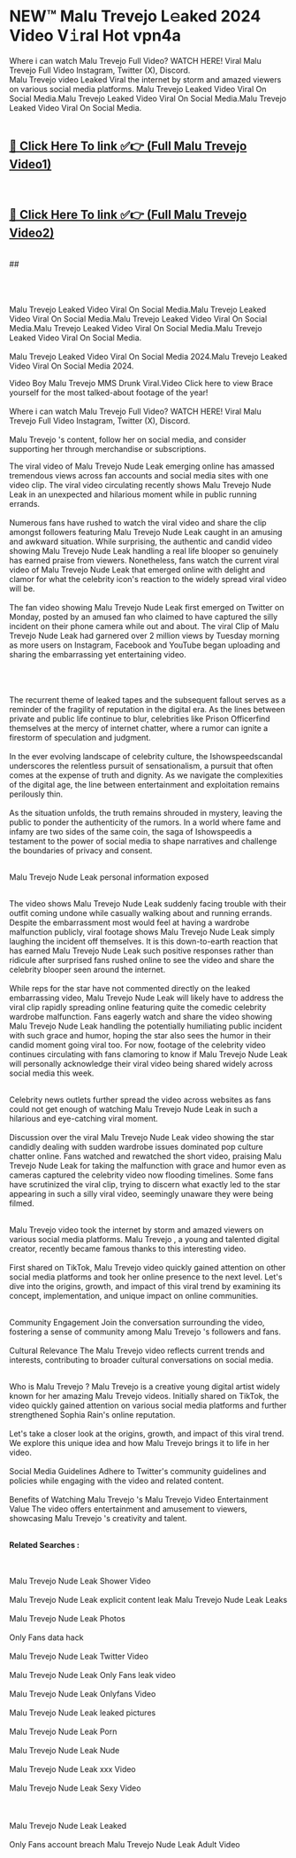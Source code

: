 
# NEW™ Malu Trevejo  L𝚎aked 2024 Video V𝚒ral Hot vpn4a

Where i can watch Malu Trevejo  Full Video? WATCH HERE! Viral Malu Trevejo  Full Video Instagram, Twitter (X), Discord. <br>
Malu Trevejo  video Leaked Viral the internet by storm and amazed viewers on various social media platforms. Malu Trevejo  Leaked Video Viral On Social Media.Malu Trevejo  Leaked Video Viral On Social Media.Malu Trevejo  Leaked Video Viral On Social Media.<br>
 <br>

##  <a href="https://clipsfans.site?title=Malu_Trevejo_&ref=git">🔴 Click Here To link ✅👉 (Full Malu Trevejo  Video1) </a><br>
  <br>

##  <a href="https://clipsfans.site?title=Malu_Trevejo_&ref=git">🔴 Click Here To link ✅👉 (Full Malu Trevejo  Video2)</a><br>
  <br>
  ##


  <br>

  <br>

<br><br>
Malu Trevejo  Leaked Video Viral On Social Media.Malu Trevejo  Leaked Video Viral On Social Media.Malu Trevejo  Leaked Video Viral On Social Media.Malu Trevejo  Leaked Video Viral On Social Media.Malu Trevejo  Leaked Video Viral On Social Media.
<br><br>
Malu Trevejo  Leaked Video Viral On Social Media 2024.Malu Trevejo  Leaked Video Viral On Social Media 2024.


Video Boy Malu Trevejo  MMS Drunk Viral.Video Click here to view Brace yourself for the most talked-about footage of the year!
<br><br>
Where i can watch Malu Trevejo  Full Video? WATCH HERE! Viral Malu Trevejo  Full Video Instagram, Twitter (X), Discord.
<br><br>
Malu Trevejo 's content, follow her on social media, and consider supporting her through merchandise or subscriptions.


The viral video of Malu Trevejo  Nude Leak emerging online has amassed tremendous views across fan accounts and social media sites with one video clip. The viral video circulating recently shows Malu Trevejo  Nude Leak in an unexpected and hilarious moment while in public running errands.
<br><br>
Numerous fans have rushed to watch the viral video and share the clip amongst followers featuring Malu Trevejo  Nude Leak caught in an amusing and awkward situation. While surprising, the authentic and candid video showing Malu Trevejo  Nude Leak handling a real life blooper so genuinely has earned praise from viewers. Nonetheless, fans watch the current viral video of Malu Trevejo  Nude Leak that emerged online with delight and clamor for what the celebrity icon's reaction to the widely spread viral video will be.
<br><br>
The fan video showing Malu Trevejo  Nude Leak first emerged on Twitter on Monday, posted by an amused fan who claimed to have captured the silly incident on their phone camera while out and about. The viral Clip of Malu Trevejo  Nude Leak had garnered over 2 million views by Tuesday morning as more users on Instagram, Facebook and YouTube began uploading and sharing the embarrassing yet entertaining video.
<br><br>


<br><br>
The recurrent theme of leaked tapes and the subsequent fallout serves as a reminder of the fragility of reputation in the digital era. As the lines between private and public life continue to blur, celebrities like Prison Officerfind themselves at the mercy of internet chatter, where a rumor can ignite a firestorm of speculation and judgment.
<br><br>
In the ever evolving landscape of celebrity culture, the Ishowspeedscandal underscores the relentless pursuit of sensationalism, a pursuit that often comes at the expense of truth and dignity. As we navigate the complexities of the digital age, the line between entertainment and exploitation remains perilously thin.
<br><br>
As the situation unfolds, the truth remains shrouded in mystery, leaving the public to ponder the authenticity of the rumors. In a world where fame and infamy are two sides of the same coin, the saga of Ishowspeedis a testament to the power of social media to shape narratives and challenge the boundaries of privacy and consent.
<br><br>





Malu Trevejo  Nude Leak personal information exposed
<br><br>



The video shows Malu Trevejo  Nude Leak suddenly facing trouble with their outfit coming undone while casually walking about and running errands. Despite the embarrassment most would feel at having a wardrobe malfunction publicly, viral footage shows Malu Trevejo  Nude Leak simply laughing the incident off themselves. It is this down-to-earth reaction that has earned Malu Trevejo  Nude Leak such positive responses rather than ridicule after surprised fans rushed online to see the video and share the celebrity blooper seen around the internet.
<br><br>
While reps for the star have not commented directly on the leaked embarrassing video, Malu Trevejo  Nude Leak will likely have to address the viral clip rapidly spreading online featuring quite the comedic celebrity wardrobe malfunction. Fans eagerly watch and share the video showing Malu Trevejo  Nude Leak handling the potentially humiliating public incident with such grace and humor, hoping the star also sees the humor in their candid moment going viral too. For now, footage of the celebrity video continues circulating with fans clamoring to know if Malu Trevejo  Nude Leak will personally acknowledge their viral video being shared widely across social media this week.
<br><br>

Celebrity news outlets further spread the video across websites as fans could not get enough of watching Malu Trevejo  Nude Leak in such a hilarious and eye-catching viral moment.
<br><br>
Discussion over the viral Malu Trevejo  Nude Leak video showing the star candidly dealing with sudden wardrobe issues dominated pop culture chatter online. Fans watched and rewatched the short video, praising Malu Trevejo  Nude Leak for taking the malfunction with grace and humor even as cameras captured the celebrity video now flooding timelines. Some fans have scrutinized the viral clip, trying to discern what exactly led to the star appearing in such a silly viral video, seemingly unaware they were being filmed.
<br><br>


Malu Trevejo  video took the internet by storm and amazed viewers on various social media platforms. Malu Trevejo , a young and talented digital creator, recently became famous thanks to this interesting video.
<br><br>
First shared on TikTok, Malu Trevejo  video quickly gained attention on other social media platforms and took her online presence to the next level. Let's dive into the origins, growth, and impact of this viral trend by examining its concept, implementation, and unique impact on online communities.
<br><br>

Community Engagement Join the conversation surrounding the video, fostering a sense of community among Malu Trevejo 's followers and fans.
<br><br>
Cultural Relevance The Malu Trevejo  video reflects current trends and interests, contributing to broader cultural conversations on social media.
<br><br>




Who is Malu Trevejo ? Malu Trevejo  is a creative young digital artist widely known for her amazing Malu Trevejo  videos. Initially shared on TikTok, the video quickly gained attention on various social media platforms and further strengthened Sophia Rain's online reputation.
<br><br>
Let's take a closer look at the origins, growth, and impact of this viral trend. We explore this unique idea and how Malu Trevejo  brings it to life in her video.
<br><br>
Social Media Guidelines Adhere to Twitter's community guidelines and policies while engaging with the video and related content.
<br><br>
Benefits of Watching Malu Trevejo 's Malu Trevejo  Video Entertainment Value The video offers entertainment and amusement to viewers, showcasing Malu Trevejo 's creativity and talent.
<br><br>




<strong>Related Searches :</strong>

<br><br>
Malu Trevejo  Nude Leak Shower Video
<br><br>
Malu Trevejo  Nude Leak explicit content leak
Malu Trevejo  Nude Leak Leaks
<br><br>
Malu Trevejo  Nude Leak Photos
<br><br>
Only Fans data hack
<br><br>
Malu Trevejo  Nude Leak Twitter Video
<br><br>
Malu Trevejo  Nude Leak Only Fans leak video
<br><br>
Malu Trevejo  Nude Leak Onlyfans Video
<br><br>
Malu Trevejo  Nude Leak leaked pictures
<br><br>
Malu Trevejo  Nude Leak Porn
<br><br>
Malu Trevejo  Nude Leak Nude
<br><br>
Malu Trevejo  Nude Leak xxx Video
<br><br>
Malu Trevejo  Nude Leak Sexy Video
<br><br>
<br><br>
Malu Trevejo  Nude Leak Leaked
<br><br>
Only Fans account breach
Malu Trevejo  Nude Leak Adult Video
<br><br>